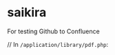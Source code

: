# saikira
For testing Github to Confluence
  
// In `/application/library/pdf.php`:

<?php if (!defined('BASEPATH')) exit('No direct script access allowed');
 
class pdf {
    
    function pdf()
    {
        $CI = & get_instance();
        log_message('Debug', 'mPDF class is loaded.');
    }
 
    function load($params=NULL)
    {
        include_once APPPATH.'/third_party/mpdf/mpdf.php';
         
        if ($params == NULL)
        {
          // check the number of parameters here: http://mpdf1.com/manual/index.php?tid=184
          $params = array("en-GB-x", "A4", "", "", 10, 10, 10, 10, 6, 3, NULL);         
        } Test


Testimgn.,kjnmkmklsnc kjebv

    function load($params=NULL)
    {
       
SAIKIRAN-1
         
